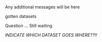 Any additional messages will be here </br>


gotten datasets


Question ... Still waiting

*INDICATE WHICH DATASET GOES WHERE??!!*
